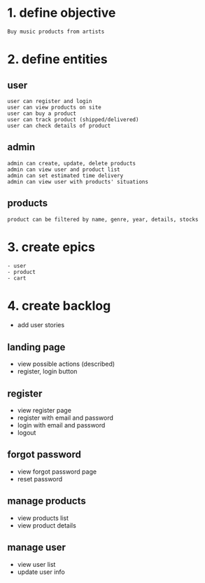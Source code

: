 # 1. define objective
    Buy music products from artists

# 2. define entities

## user
    user can register and login
    user can view products on site
    user can buy a product
    user can track product (shipped/delivered)
    user can check details of product
    

## admin
    admin can create, update, delete products
    admin can view user and product list
    admin can set estimated time delivery
    admin can view user with products' situations
    

## products
    product can be filtered by name, genre, year, details, stocks


# 3. create epics
    - user
    - product
    - cart



# 4. create backlog
- add user stories

## landing page
- view possible actions (described)
- register, login button

## register
- view register page
- register with email and password
- login with email and password
- logout

## forgot password
- view forgot password page
- reset password

## manage products
- view products list
- view product details

## manage user
- view user list
- update user info

